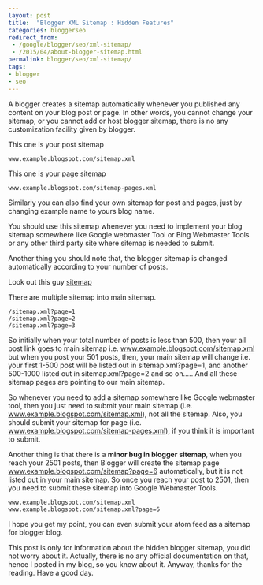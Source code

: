 ```yaml
---
layout: post
title:  "Blogger XML Sitemap : Hidden Features"
categories: bloggerseo
redirect_from:
 - /google/blogger/seo/xml-sitemap/
 - /2015/04/about-blogger-sitemap.html
permalink: blogger/seo/xml-sitemap/
tags: 
- blogger
- seo
---
```


A blogger creates a sitemap automatically whenever you published any content on your blog post or page. In other words, you cannot change your sitemap, or you cannot add or host blogger sitemap, there is no any customization facility given by blogger.

This one is your post sitemap 

    www.example.blogspot.com/sitemap.xml

This one is your page sitemap

    www.example.blogspot.com/sitemap-pages.xml

Similarly you can also find your own sitemap for post and pages, just by changing example name to yours blog name.

You should use this sitemap whenever you need to implement your blog sitemap somewhere like Google webmaster Tool or Bing Webmaster Tools or any other third party site where sitemap is needed to submit.

Another thing you should note that, the blogger sitemap is changed automatically according to your number of posts.

Look out this guy <a href="http://blogging.nitecruzr.net/sitemap.xml" rel="nofollow" target="_blank"> sitemap</a>

There are multiple sitemap into main sitemap.

    /sitemap.xml?page=1
    /sitemap.xml?page=2
    /sitemap.xml?page=3


So initially when your total number of posts is less than 500, then your all post link goes to main sitemap i.e. www.example.blogspot.com/sitemap.xml but when you post your 501 posts, then, your main sitemap will change i.e. your first 1-500 post will be listed out in sitemap.xml?page=1, and another 500-1000 listed out in sitemap.xml?page=2 and so on….. And all these sitemap pages are pointing to our main sitemap.

So whenever you need to add a sitemap somewhere like Google webmaster tool, then you just need to submit your main sitemap (i.e. www.example.blogspot.com/sitemap.xml), not all the sitemap. Also, you should submit your sitemap for page (i.e. www.example.blogspot.com/sitemap-pages.xml), if you think it is important to submit.

Another thing is that there is a **minor bug in blogger sitemap**, when you reach your 2501 posts, then Blogger will create the sitemap page www.example.blogspot.com/sitemap?page=6 automatically, but it is not listed out in your main sitemap. So once you reach your post to 2501, then you need to submit these sitemap into Google Webmaster Tools.
 

    www.example.blogspot.com/sitemap.xml
    www.example.blogspot.com/sitemap.xml?page=6

I hope you get my point, you can even submit your atom feed as a sitemap for blogger blog.

This post is only for information about the hidden blogger sitemap, you did not worry about it. Actually, there is no any official documentation on that, hence I posted in my blog, so you know about it. Anyway, thanks for the reading. Have a good day.

